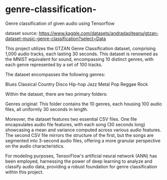 # genre-classification-
Genre classification of given audio using Tensorflow 

dataset source: https://www.kaggle.com/datasets/andradaolteanu/gtzan-dataset-music-genre-classification?select=Data


This project utilizes the GTZAN Genre Classification dataset, comprising 1,000 audio tracks, each lasting 30 seconds. This dataset is renowned as the MNIST equivalent for sound, encompassing 10 distinct genres, with each genre represented by a set of 100 tracks.

The dataset encompasses the following genres:

Blues
Classical
Country
Disco
Hip-hop
Jazz
Metal
Pop
Reggae
Rock


Within the dataset, there are two primary folders:

Genres original: This folder contains the 10 genres, each housing 100 audio files, all uniformly 30 seconds in length.

Moreover, the dataset features two essential CSV files. One file encapsulates audio file features, with each song (30 seconds long) showcasing a mean and variance computed across various audio features. The second CSV file mirrors the structure of the first, but the songs are segmented into 3-second audio files, offering a more granular perspective on the audio characteristics.

For modeling purposes, TensorFlow's artificial neural network (ANN) has been employed, harnessing the power of deep learning to analyze and classify audio data, providing a robust foundation for genre classification within this project.
